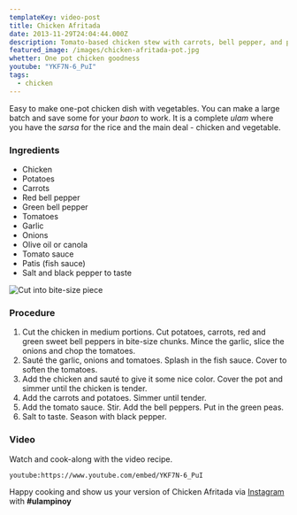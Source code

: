 ```yaml
---
templateKey: video-post
title: Chicken Afritada
date: 2013-11-29T24:04:44.000Z
description: Tomato-based chicken stew with carrots, bell pepper, and potatoes.
featured_image: /images/chicken-afritada-pot.jpg
whetter: One pot chicken goodness
youtube: "YKF7N-6_PuI"
tags:
  - chicken
---
```


Easy to make one-pot chicken dish with vegetables. You can make a large batch and save some for your *baon* to work. It is a complete *ulam* where you have the *sarsa* for the rice and the main deal - chicken and vegetable.

### Ingredients

* Chicken
* Potatoes
* Carrots
* Red bell pepper
* Green bell pepper
* Tomatoes
* Garlic
* Onions
* Olive oil or canola
* Tomato sauce
* Patis (fish sauce)
* Salt and black pepper to taste

![Cut into bite-size piece](/images/vegetable-cut-chopping-board.jpg)

### Procedure

1. Cut the chicken in medium portions.
Cut potatoes, carrots, red and green sweet bell peppers in bite-size chunks.
Mince the garlic, slice the onions and chop the tomatoes.
2. Sauté the garlic, onions and tomatoes. Splash in the fish sauce. Cover to soften the tomatoes.
3. Add the chicken and sauté to give it some nice color. Cover the pot and simmer until the chicken is tender.
4. Add the carrots and potatoes. Simmer until tender.
5. Add the tomato sauce. Stir. Add the bell peppers. Put in the green peas.
6. Salt to taste. Season with black pepper.

### Video
Watch and cook-along with the video recipe.

`youtube:https://www.youtube.com/embed/YKF7N-6_PuI`

Happy cooking and show us your version of Chicken Afritada via [Instagram](https://instagram.com/ulampinoy/) with **#ulampinoy**


